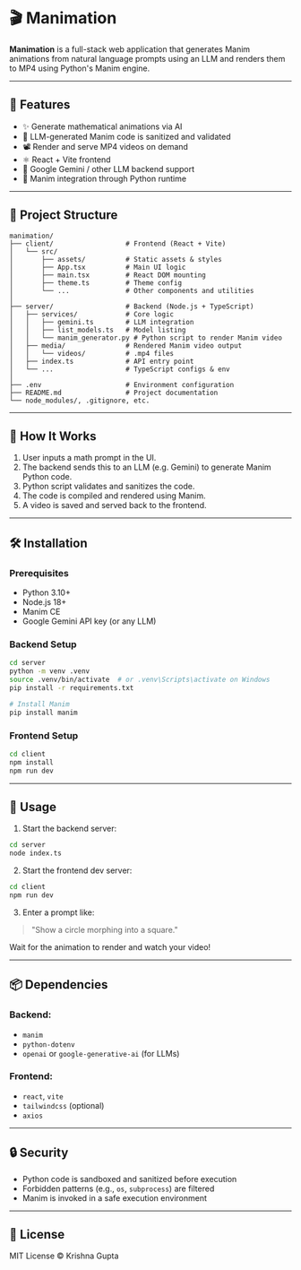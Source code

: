 # 🎬 Manimation

**Manimation** is a full-stack web application that generates Manim animations from natural language prompts using an LLM and renders them to MP4 using Python's Manim engine.

---

## 🚀 Features

- ✨ Generate mathematical animations via AI
- 🎨 LLM-generated Manim code is sanitized and validated
- 📽️ Render and serve MP4 videos on demand
- ⚛️ React + Vite frontend
- 🧠 Google Gemini / other LLM backend support
- 🐍 Manim integration through Python runtime

---

## 📁 Project Structure

```
manimation/
├── client/                  # Frontend (React + Vite)
│   └── src/
│       ├── assets/          # Static assets & styles
│       ├── App.tsx          # Main UI logic
│       ├── main.tsx         # React DOM mounting
│       ├── theme.ts         # Theme config
│       └── ...              # Other components and utilities
│
├── server/                  # Backend (Node.js + TypeScript)
│   ├── services/            # Core logic
│   │   ├── gemini.ts        # LLM integration
│   │   ├── list_models.ts   # Model listing
│   │   └── manim_generator.py # Python script to render Manim video
│   ├── media/               # Rendered Manim video output
│   │   └── videos/          # .mp4 files
│   ├── index.ts             # API entry point
│   └── ...                  # TypeScript configs & env
│
├── .env                     # Environment configuration
├── README.md                # Project documentation
└── node_modules/, .gitignore, etc.
```

---

## 🧠 How It Works

1. User inputs a math prompt in the UI.
2. The backend sends this to an LLM (e.g. Gemini) to generate Manim Python code.
3. Python script validates and sanitizes the code.
4. The code is compiled and rendered using Manim.
5. A video is saved and served back to the frontend.

---

## 🛠️ Installation

### Prerequisites

- Python 3.10+
- Node.js 18+
- Manim CE
- Google Gemini API key (or any LLM)

### Backend Setup

```bash
cd server
python -m venv .venv
source .venv/bin/activate  # or .venv\Scripts\activate on Windows
pip install -r requirements.txt

# Install Manim
pip install manim
```

### Frontend Setup

```bash
cd client
npm install
npm run dev
```

---

## 🧪 Usage

1. Start the backend server:

```bash
cd server
node index.ts
```

2. Start the frontend dev server:

```bash
cd client
npm run dev
```

3. Enter a prompt like:

> "Show a circle morphing into a square."

Wait for the animation to render and watch your video!

---

## 📦 Dependencies

### Backend:
- `manim`
- `python-dotenv`
- `openai` or `google-generative-ai` (for LLMs)

### Frontend:
- `react`, `vite`
- `tailwindcss` (optional)
- `axios`

---

## 🔒 Security

- Python code is sandboxed and sanitized before execution
- Forbidden patterns (e.g., `os`, `subprocess`) are filtered
- Manim is invoked in a safe execution environment

---

## 📃 License

MIT License © Krishna Gupta
